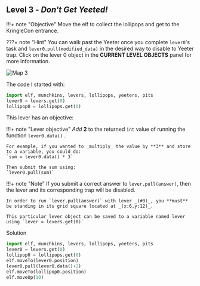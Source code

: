 ## Level 3 - *Don't Get Yeeted!*

!!!+ note "Objective"
    Move the elf to collect the lollipops and get to the KringleCon entrance.

???+ note "Hint"
    You can walk past the Yeeter once you complete `lever0`'s task and `lever0.pull(modified_data)` in the desired way to disable to Yeeter trap. Click on the lever 0 object in the **CURRENT LEVEL OBJECTS** panel for more information.

![Map 3](/img/term_tec/img5.png)

The code I started with:
```python
import elf, munchkins, levers, lollipops, yeeters, pits
lever0 = levers.get(0)
lollipop0 = lollipops.get(0)
```

This lever has an objective:

!!!+ note "Lever objective"
    _Add_ **2** to the returned `int` value of running the function `lever0.data()` .  
  
    For example, if you wanted to _multiply_ the value by **3** and store to a variable, you could do:  
    `sum = lever0.data() * 3`  
  
    Then submit the sum using:  
    `lever0.pull(sum)`

!!!+ note "Note"
    If you submit a correct answer to `lever.pull(answer)`, then the lever and its corresponding trap will be disabled.  
  
    In order to run `lever.pull(answer)` with lever _(#0)_, you **must** be standing in its grid square located at _(x:6,y:12)_.  
  
    This particular lever object can be saved to a variable named lever using `lever = levers.get(0)`

Solution
```python
import elf, munchkins, levers, lollipops, yeeters, pits
lever0 = levers.get(0)
lollipop0 = lollipops.get(0)
elf.moveTo(lever0.position)
lever0.pull(lever0.data()+2)
elf.moveTo(lollipop0.position)
elf.moveUp(10)
```

